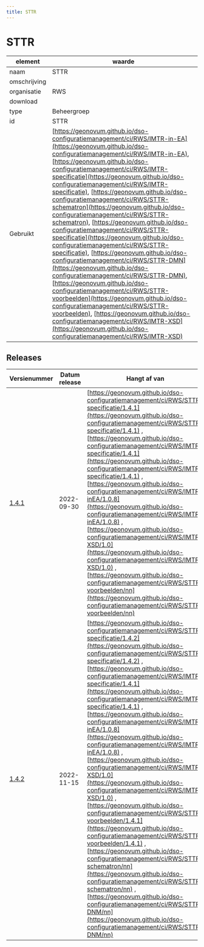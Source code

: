 ```yaml
---
title: STTR
---
```


# STTR

|element|waarde|
|-----|------|
| naam  |STTR|
| omschrijving  ||
| organisatie  |RWS|
| download  | [](<>)|
| type  |Beheergroep|
| id  |STTR|
| Gebruikt|[https://geonovum.github.io/dso-configuratiemanagement/ci/RWS/IMTR-in-EA](https://geonovum.github.io/dso-configuratiemanagement/ci/RWS/IMTR-in-EA), [https://geonovum.github.io/dso-configuratiemanagement/ci/RWS/IMTR-specificatie](https://geonovum.github.io/dso-configuratiemanagement/ci/RWS/IMTR-specificatie), [https://geonovum.github.io/dso-configuratiemanagement/ci/RWS/STTR-schematron](https://geonovum.github.io/dso-configuratiemanagement/ci/RWS/STTR-schematron), [https://geonovum.github.io/dso-configuratiemanagement/ci/RWS/STTR-specificatie](https://geonovum.github.io/dso-configuratiemanagement/ci/RWS/STTR-specificatie), [https://geonovum.github.io/dso-configuratiemanagement/ci/RWS/STTR-DMN](https://geonovum.github.io/dso-configuratiemanagement/ci/RWS/STTR-DMN), [https://geonovum.github.io/dso-configuratiemanagement/ci/RWS/STTR-voorbeelden](https://geonovum.github.io/dso-configuratiemanagement/ci/RWS/STTR-voorbeelden), [https://geonovum.github.io/dso-configuratiemanagement/ci/RWS/IMTR-XSD](https://geonovum.github.io/dso-configuratiemanagement/ci/RWS/IMTR-XSD)|

## Releases

|Versienummer|Datum release|Hangt af van
|-------|-------|-----|
| [1.4.1](<https://iplo.nl/digitaal-stelsel/aansluiten/standaarden/sttr-imtr/>)|2022-09-30|[https://geonovum.github.io/dso-configuratiemanagement/ci/RWS/STTR-specificatie/1.4.1](https://geonovum.github.io/dso-configuratiemanagement/ci/RWS/STTR-specificatie/1.4.1) , [https://geonovum.github.io/dso-configuratiemanagement/ci/RWS/IMTR-specificatie/1.4.1](https://geonovum.github.io/dso-configuratiemanagement/ci/RWS/IMTR-specificatie/1.4.1) , [https://geonovum.github.io/dso-configuratiemanagement/ci/RWS/IMTR-inEA/1.0.8](https://geonovum.github.io/dso-configuratiemanagement/ci/RWS/IMTR-inEA/1.0.8) , [https://geonovum.github.io/dso-configuratiemanagement/ci/RWS/IMTR-XSD/1.0](https://geonovum.github.io/dso-configuratiemanagement/ci/RWS/IMTR-XSD/1.0) , [https://geonovum.github.io/dso-configuratiemanagement/ci/RWS/STTR-voorbeelden/nn](https://geonovum.github.io/dso-configuratiemanagement/ci/RWS/STTR-voorbeelden/nn) |
| [1.4.2](<https://iplo.nl/digitaal-stelsel/aansluiten/standaarden/sttr-imtr/>)|2022-11-15|[https://geonovum.github.io/dso-configuratiemanagement/ci/RWS/STTR-specificatie/1.4.2](https://geonovum.github.io/dso-configuratiemanagement/ci/RWS/STTR-specificatie/1.4.2) , [https://geonovum.github.io/dso-configuratiemanagement/ci/RWS/IMTR-specificatie/1.4.1](https://geonovum.github.io/dso-configuratiemanagement/ci/RWS/IMTR-specificatie/1.4.1) , [https://geonovum.github.io/dso-configuratiemanagement/ci/RWS/IMTR-inEA/1.0.8](https://geonovum.github.io/dso-configuratiemanagement/ci/RWS/IMTR-inEA/1.0.8) , [https://geonovum.github.io/dso-configuratiemanagement/ci/RWS/IMTR-XSD/1.0](https://geonovum.github.io/dso-configuratiemanagement/ci/RWS/IMTR-XSD/1.0) , [https://geonovum.github.io/dso-configuratiemanagement/ci/RWS/STTR-voorbeelden/1.4.1](https://geonovum.github.io/dso-configuratiemanagement/ci/RWS/STTR-voorbeelden/1.4.1) , [https://geonovum.github.io/dso-configuratiemanagement/ci/RWS/STTR-schematron/nn](https://geonovum.github.io/dso-configuratiemanagement/ci/RWS/STTR-schematron/nn) , [https://geonovum.github.io/dso-configuratiemanagement/ci/RWS/STTR-DNM/nn](https://geonovum.github.io/dso-configuratiemanagement/ci/RWS/STTR-DNM/nn) |

